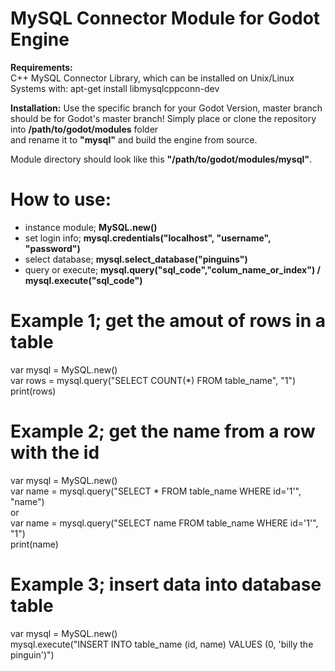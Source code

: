 
MySQL Connector Module for Godot Engine
=======================================  
  
**Requirements:**  
  C++ MySQL Connector Library, which can be installed on Unix/Linux Systems with: apt-get install libmysqlcppconn-dev
  
**Installation:**
Use the specific branch for your Godot Version, master branch should be for Godot's master branch!
Simply place or clone the repository into **/path/to/godot/modules** folder  
and rename it to **"mysql"** and build the engine from source.  
  
Module directory should look like this **"/path/to/godot/modules/mysql"**.  
  
How to use:  
===========  
* instance module; **MySQL.new()**  
* set login info; **mysql.credentials("localhost", "username", "password")**  
* select database;  **mysql.select_database("pinguins")**  
* query or execute; **mysql.query("sql_code","colum_name_or_index") / mysql.execute("sql_code")**   
  
Example 1; get the amout of rows in a table 
===========================================
  var mysql = MySQL.new()  
  var rows = mysql.query("SELECT COUNT(*) FROM table_name", "1")  
  print(rows)  
  
  
Example 2; get the name from a row with the id 
==============================================
var mysql = MySQL.new()  
  var name = mysql.query("SELECT * FROM table_name WHERE id='1'", "name")  
  or  
  var name = mysql.query("SELECT name FROM table_name WHERE id='1'", "1")  
  print(name)  


Example 3; insert data into database table  
==========================================
var mysql = MySQL.new()  
  mysql.execute("INSERT INTO table_name (id, name) VALUES (0, 'billy the pinguin')")  
